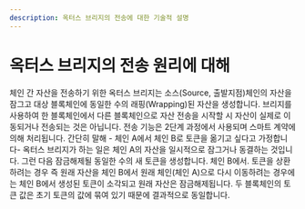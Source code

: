 ```yaml
---
description: 옥터스 브리지의 전송에 대한 기술적 설명
---
```


# 옥터스 브리지의 전송 원리에 대해

체인 간 자산을 전송하기 위한 옥터스 브리지는 소스(Source, 출발지점)체인의 자산을 잠그고 대상 블록체인에 동일한 수의 래핑(Wrapping)된 자산을 생성합니다. 브리지를 사용하여 한 블록체인에서 다른 블록체인으로 자산 전송을 시작할 시 자산이 실제로 이동되거나 전송되는 것은 아닙니다. 전송 기능은 2단계 과정에서 사용되며 스마트 계약에 의해 처리됩니다. 간단히 말해 - 체인 A에서 체인 B로 토큰을 옮기고 싶다고 가정합니다- 옥터스 브리지가 하는 일은 체인 A의 자산을 일시적으로 잠그거나 동결하는 것입니다. 그런 다음 잠금해제될 동일한 수의 새 토큰을 생성합니다. 체인 B에서. 토큰을 상환하려는 경우 즉 원래 자산을 체인 B에서 원래 체인(체인 A)으로 다시 이동하려는 경우에는 체인 B에서 생성된 토큰이 소각되고 원래 자산은 잠금해제됩니다. 두 블록체인의 토큰 값은 초기 토큰의 값에 묶여 있기 때문에 결과적으로 동일합니다.
